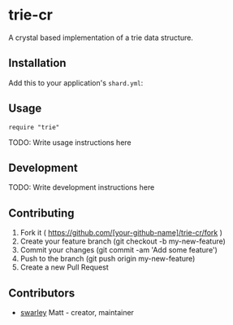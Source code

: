 # trie-cr

A crystal based implementation of a trie data structure.

## Installation

Add this to your application's `shard.yml`:


## Usage

```crystal
require "trie"
```

TODO: Write usage instructions here

## Development

TODO: Write development instructions here

## Contributing

1. Fork it ( https://github.com/[your-github-name]/trie-cr/fork )
2. Create your feature branch (git checkout -b my-new-feature)
3. Commit your changes (git commit -am 'Add some feature')
4. Push to the branch (git push origin my-new-feature)
5. Create a new Pull Request

## Contributors

- [swarley](https://github.com/swarley) Matt - creator, maintainer
